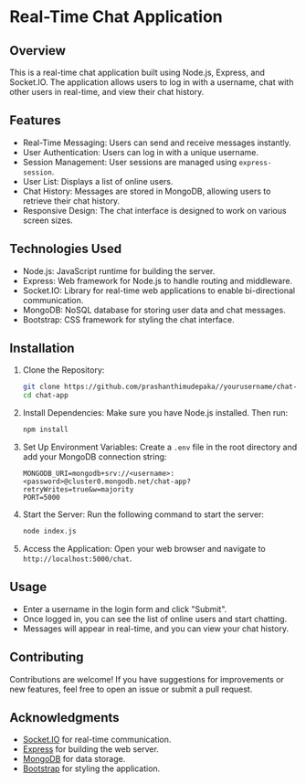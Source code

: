 # Real-Time Chat Application

## Overview
This is a real-time chat application built using Node.js, Express, and Socket.IO. The application allows users to log in with a username, chat with other users in real-time, and view their chat history.

## Features
- Real-Time Messaging: Users can send and receive messages instantly.
- User Authentication: Users can log in with a unique username.
- Session Management: User sessions are managed using `express-session`.
- User List: Displays a list of online users.
- Chat History: Messages are stored in MongoDB, allowing users to retrieve their chat history.
- Responsive Design: The chat interface is designed to work on various screen sizes.

## Technologies Used
- Node.js: JavaScript runtime for building the server.
- Express: Web framework for Node.js to handle routing and middleware.
- Socket.IO: Library for real-time web applications to enable bi-directional communication.
- MongoDB: NoSQL database for storing user data and chat messages.
- Bootstrap: CSS framework for styling the chat interface.

## Installation

1. Clone the Repository:
   ```bash
   git clone https://github.com/prashanthimudepaka//yourusername/chat-app.git
   cd chat-app
   ```

2. Install Dependencies:
   Make sure you have Node.js installed. Then run:
   ```bash
   npm install
   ```

3. Set Up Environment Variables:
   Create a `.env` file in the root directory and add your MongoDB connection string:
   ```plaintext
   MONGODB_URI=mongodb+srv://<username>:<password>@cluster0.mongodb.net/chat-app?retryWrites=true&w=majority
   PORT=5000
   ```

4. Start the Server:
   Run the following command to start the server:
   ```bash
   node index.js
   ```

5. Access the Application:
   Open your web browser and navigate to `http://localhost:5000/chat`.

## Usage
- Enter a username in the login form and click "Submit".
- Once logged in, you can see the list of online users and start chatting.
- Messages will appear in real-time, and you can view your chat history.

## Contributing
Contributions are welcome! If you have suggestions for improvements or new features, feel free to open an issue or submit a pull request.

## Acknowledgments
- [Socket.IO](https://socket.io/) for real-time communication.
- [Express](https://expressjs.com/) for building the web server.
- [MongoDB](https://www.mongodb.com/) for data storage.
- [Bootstrap](https://getbootstrap.com/) for styling the application.
